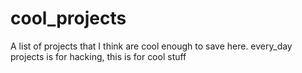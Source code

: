 # cool_projects
A list of projects that I think are cool enough to save here. every_day projects is for hacking, this is for cool stuff
